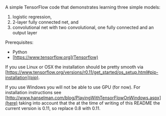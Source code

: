 A simple TensorFlow code that demonstrates learning three simple models:
1. logistic regression, 
2. 2-layer fully connected net, and 
3. convolutional net with two convolutional, one fully connected and an output layer

Prerequisites:
* Python
* [https://www.tensorflow.org](Tensorflow)

If you use Linux or OSX the installation should be pretty smooth via [https://www.tensorflow.org/versions/r0.11/get_started/os_setup.html#pip-installation](pip).

If you use Windows you will not be able to use GPU (for now). For installation instructions see [http://www.hanselman.com/blog/PlayingWithTensorFlowOnWindows.aspx](here) taking into account that the at the time of writing of this README the current version is 0.11, so replace 0.8 with 0.11.

